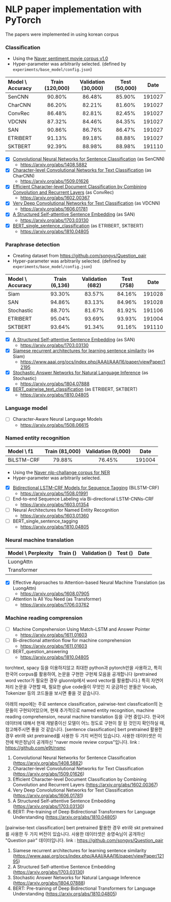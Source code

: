 # NLP paper implementation with PyTorch
The papers were implemented in using korean corpus 

### Classification
+ Using the [Naver sentiment movie corpus v1.0](https://github.com/e9t/nsmc)
+ Hyper-parameter was arbitrarily selected. (defined by `experiments/base_model/config.json`)

| Model \ Accuracy | Train (120,000) | Validation (30,000) | Test (50,000) | Date |
| :--------------- | :-------: | :------------: | :------: | :--------------: |
| SenCNN           |  90.80%  |     86.48%     |  85.90%  | 191027 |
| CharCNN          | 86.20% | 82.21% | 81.60% | 191027 |
| ConvRec          | 86.48% | 82.81% | 82.45% | 191027 |
| VDCNN            | 87.32% | 84.46% | 84.35% | 191027 |
| SAN | 90.86% | 86.76% | 86.47% | 191027 |
| ETRIBERT | 91.13% | 89.18% | 88.88% | 191027 |
| SKTBERT | 92.39% | 88.98% | 88.98% | 191110 |

* [x] [Convolutional Neural Networks for Sentence Classification](https://github.com/aisolab/nlp_implementation/tree/master/Convolutional_Neural_Networks_for_Sentence_Classification) (as SenCNN)
  + https://arxiv.org/abs/1408.5882
* [x] [Character-level Convolutional Networks for Text Classification](https://github.com/aisolab/nlp_implementation/tree/master/Character-level_Convolutional_Networks_for_Text_Classification) (as CharCNN)
  + https://arxiv.org/abs/1509.01626
* [x] [Efficient Character-level Document Classification by Combining Convolution and Recurrent Layers](https://github.com/aisolab/nlp_implementation/tree/master/Efficient_Character-level_Document_Classification_by_Combining_Convolution_and_Recurrent_Layers) (as ConvRec)
  + https://arxiv.org/abs/1602.00367
* [x] [Very Deep Convolutional Networks for Text Classification](https://github.com/aisolab/nlp_implementation/tree/master/Very_Deep_Convolutional_Networks_for_Text_Classification) (as VDCNN)
  + https://arxiv.org/abs/1606.01781
* [x] [A Structured Self-attentive Sentence Embedding](https://github.com/aisolab/nlp_implementation/tree/master/A_Structured_Self-attentive_Sentence_Embedding_cls) (as SAN)
  + https://arxiv.org/abs/1703.03130
* [x] [BERT_single_sentence_classification](https://github.com/aisolab/nlp_implementation/tree/master/BERT_single_sentence_classification) (as ETRIBERT, SKTBERT)
  + https://arxiv.org/abs/1810.04805

### Paraphrase detection
+ Creating dataset from https://github.com/songys/Question_pair 
+ Hyper-parameter was arbitrarily selected. (defined by `experiments/base_model/config.json`)

| Model \ Accuracy | Train (6,136) | Validation (682) | Test (758) | Date |
| :--------------- | :-------: | :------------: | :------------: | -------------- |
| Siam     |  93.30%  |     83.57%     |     84.16%     | 191028       |
| SAN | 94.86% | 83.13% | 84.96% | 191028 |
| Stochastic | 88.70% | 81.67% | 81.92% | 191106 |
| ETRIBERT | 95.04% | 93.69% | 93.93% | 191004 |
| SKTBERT | 93.64% | 91.34% | 91.16% | 191110 |


* [x] [A Structured Self-attentive Sentence Embedding](https://github.com/aisolab/nlp_implementation/tree/master/A_Structured_Self-attentive_Sentence_Embedding_ptc) (as SAN)
  + https://arxiv.org/abs/1703.03130
* [x] [Siamese recurrent architectures for learning sentence similarity](https://github.com/aisolab/nlp_implementation/tree/master/Siamese_recurrent_architectures_for_learning_sentence_similarity) (as Siam)
  + https://www.aaai.org/ocs/index.php/AAAI/AAAI16/paper/viewPaper/12195
* [x] [Stochastic Answer Networks for Natural Language Inference](https://github.com/aisolab/nlp_implementation/tree/master/Stochastic_Answer_Networks_for_Natural_Language_Inference) (as Stochastic)
  + https://arxiv.org/abs/1804.07888
* [x] [BERT_pairwise_text_classification](https://github.com/aisolab/nlp_implementation/tree/master/BERT_pairwise_text_classification) (as ETRIBERT, SKTBERT)
  + https://arxiv.org/abs/1810.04805

### Language model
* [ ] Character-Aware Neural Language Models
  + https://arxiv.org/abs/1508.06615


### Named entity recognition
| Model \ f1 | Train (81,000) | Validation (9,000) | Date |
| :--------------- | :-------: | :------------: | -------------- |
| BiLSTM-CRF |  79.88%  |     76.45%     | 191004         |
+ Using the [Naver nlp-challange corpus for NER](https://github.com/naver/nlp-challenge/tree/master/missions/ner)
+ Hyper-parameter was arbitrarily selected.
* [x] [Bidirectional LSTM-CRF Models for Sequence Tagging](https://github.com/aisolab/nlp_implementation/tree/master/Bidirectional_LSTM-CRF_Models_for_Sequence_Tagging) (BiLSTM-CRF)
	+ https://arxiv.org/abs/1508.01991
* [ ] End-to-end Sequence Labeling via Bi-directional LSTM-CNNs-CRF
	+ https://arxiv.org/abs/1603.01354
* [ ] Neural Architectures for Named Entity Recognition
	+ https://arxiv.org/abs/1603.01360
* [ ] BERT_single_sentence_tagging
	+ https://arxiv.org/abs/1810.04805


### Neural machine translation

| Model \ Perplexity | Train () | Validation  () | Test () | Date |
| ------------------ | -------- | -------------- | ------- | ---- |
| LuongAttn          |          |                |         |      |
| Transformer        |          |                |         |      |

* [x] Effective Approaches to Attention-based Neural Machine Translation (as LuongAttn)
	+ https://arxiv.org/abs/1608.07905
* [ ] Attention Is All You Need (as Transformer)
	+ https://arxiv.org/abs/1706.03762


### Machine reading comprension
* [ ] Machine Comprehension Using Match-LSTM and Answer Pointer
	+ https://arxiv.org/abs/1611.01603
* [ ] Bi-directional attention flow for machine comprehension
	+ https://arxiv.org/abs/1611.01603
* [ ] BERT_question_answering
	+ https://arxiv.org/abs/1810.04805


torchtext, spacy 등을 이용하지않고 최대한 python과 pytorch만을 사용하고, 특히 한국어 corpus를 활용하여, 논문을 구현한 구현체 모음을 공개합니다 (pretrained word vector가 필요한 경우 gluonnlp에서 word vector를 활용합니다.) 특히 자연어처리 논문을 구현할 때, 필요한 glue code들이 무엇인 지 궁금하신 분들은 Vocab, Tokenizer 등의 코드들을 보시면 좋을 것 같습니다.

아래의 repo에는 주로 sentence classification, pairwise-text classfication의 논문들이 구현되어있으며, 현재 추가적으로 named entity recognition, machine reading comprehension, neural machine translation 등을 구현 중입니다. 한국어 데이터에 대해서 현재 개발중이신 모델이 어느 정도로 구현이 잘 된 것인지 확인하실 때, 참고해주시면 좋을 것 같습니다.
[sentence classification]
bert pretrained 활용한 경우 etri와 skt pretrained를 사용한 두 가지 버전이 있습니다. 사용한 데이터셋은 이전에 박은정님이 공개하신 "naver movie review corpus"입니다.
link : https://github.com/e9t/nsmc

1. Convolutional Neural Networks for Sentence Classification (https://arxiv.org/abs/1408.5882)
2. Character-level Convolutional Networks for Text Classification (https://arxiv.org/abs/1509.01626)
3. Efficient Character-level Document Classification by Combining Convolution and Recurrent Layers (https://arxiv.org/abs/1602.00367)
4. Very Deep Convolutional Networks for Text Classification (https://arxiv.org/abs/1606.01781)
5. A Structured Self-attentive Sentence Embedding
(https://arxiv.org/abs/1703.03130)
6. BERT: Pre-training of Deep Bidirectional Transformers for Language Understanding (https://arxiv.org/abs/1810.04805)

[pairwise-text classification]
bert pretrained 활용한 경우 etri와 skt pretrained를 사용한 두 가지 버전이 있습니다. 사용한 데이터셋은 송영숙님이 공개하신 "Question pair" 데이터입니다.
link : https://github.com/songys/Question_pair

1. Siamese recurrent architectures for learning sentence similarity (https://www.aaai.org/ocs/index.php/AAAI/AAAI16/paper/viewPaper/12195)
2. A Structured Self-attentive Sentence Embedding (https://arxiv.org/abs/1703.03130)
3. Stochastic Answer Networks for Natural Language Inference
(https://arxiv.org/abs/1804.07888)
4. BERT: Pre-training of Deep Bidirectional Transformers for Language Understanding
(https://arxiv.org/abs/1810.04805)
